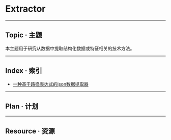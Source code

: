 # Extractor

-------------------------------------------------------
## Topic · 主题

本主题用于研究从数据中提取结构化数据或特征相关的技术方法。

-------------------------------------------------------
## Index · 索引
* [一种基于路径表达式的json数据提取器](./JsonPath/一种基于路径表达式的json数据提取器.md)

-------------------------------------------------------
## Plan · 计划

-------------------------------------------------------
## Resource · 资源